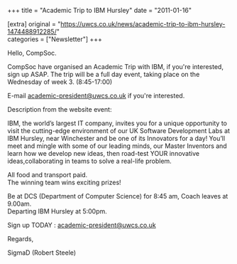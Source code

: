 +++
title = "Academic Trip to IBM Hursley"
date = "2011-01-16"

[extra]
original = "https://uwcs.co.uk/news/academic-trip-to-ibm-hursley-1474488912285/"    
categories = ["Newsletter"]
+++

Hello, CompSoc.

CompSoc have organised an Academic Trip with IBM, if you're interested, sign up ASAP. The trip will be a full day event, taking place on the Wednesday of week 3. (8:45-17:00)

E-mail academic-president@uwcs.co.uk if you're interested.

Description from the website event:

IBM, the world’s largest IT company, invites you for a unique opportunity to visit the cutting-edge environment of our UK Software Development Labs at IBM Hursley, near Winchester and be one of its Innovators for a day\! You’ll meet and mingle with some of our leading minds, our Master Inventors and learn how we develop new ideas, then road-test YOUR innovative ideas,collaborating in teams to solve a real-life problem.

All food and transport paid.  
The winning team wins exciting prizes\!

Be at DCS (Department of Computer Science) for 8:45 am, Coach leaves at 9.00am.  
Departing IBM Hursley at 5:00pm.

Sign up TODAY : academic-president@uwcs.co.uk

Regards,

SigmaD (Robert Steele)

